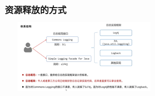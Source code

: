 # 资源释放的方式

<figure><img src="../.gitbook/assets/Screen Shot 2022-11-09 at 1.35.54 PM.png" alt=""><figcaption></figcaption></figure>
